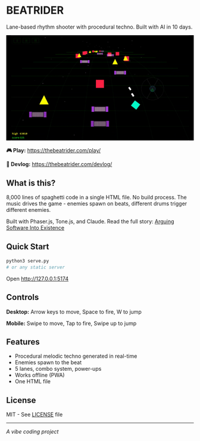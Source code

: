 # BEATRIDER

Lane-based rhythm shooter with procedural techno. Built with AI in 10 days.

![Beatrider Gameplay](devlog/images/beatrider-gameplay.gif)

**🎮 Play:** https://thebeatrider.com/play/

**📖 Devlog:** https://thebeatrider.com/devlog/

## What is this?

8,000 lines of spaghetti code in a single HTML file. No build process. The music drives the game - enemies spawn on beats, different drums trigger different enemies. 

Built with Phaser.js, Tone.js, and Claude. Read the full story: [Arguing Software Into Existence](https://thebeatrider.com/devlog/arguing-software-into-existence.html)

## Quick Start

```bash
python3 serve.py
# or any static server
```

Open http://127.0.0.1:5174

## Controls

**Desktop:** Arrow keys to move, Space to fire, W to jump

**Mobile:** Swipe to move, Tap to fire, Swipe up to jump

## Features

- Procedural melodic techno generated in real-time
- Enemies spawn to the beat
- 5 lanes, combo system, power-ups
- Works offline (PWA)
- One HTML file

## License

MIT - See [LICENSE](LICENSE) file

---

*A vibe coding project*